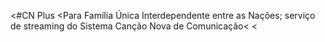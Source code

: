 <#CN Plus
<Para Família Única Interdependente entre as Nações; serviço de streaming do Sistema Canção Nova de Comunicação&lt;
<
